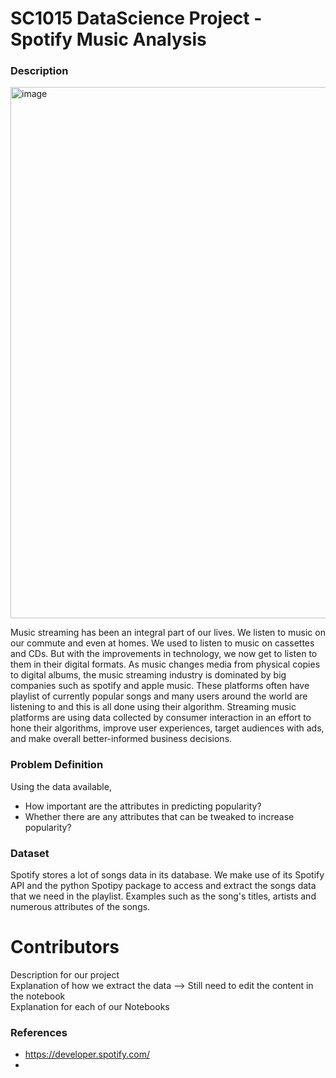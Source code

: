 # SC1015 DataScience Project - Spotify Music Analysis

### Description  
<img width="850" alt="image" src="https://user-images.githubusercontent.com/90097030/164615136-60684cdc-bec6-428e-bd1c-d0afde7ac777.png">

Music streaming has been an integral part of our lives. We listen to music on our commute and even at homes. We used to listen to music on cassettes and CDs. But with the improvements in technology, we now get to listen to them in their digital formats. As music changes media from physical copies to digital albums, the music streaming industry is dominated by big companies such as spotify and apple music. These platforms often have playlist of currently popular songs and many users around the world are listening to and this is all done using their algorithm. Streaming music platforms are using data collected by consumer interaction in an effort to hone their algorithms, improve user experiences, target audiences with ads, and make overall better-informed business decisions. 

### Problem Definition  
Using the data available,  
- How important are the attributes in predicting popularity?  
- Whether there are any attributes that can be tweaked to increase popularity?  

### Dataset
Spotify stores a lot of songs data in its database. We make use of its Spotify API and the python Spotipy package to access and extract the songs data that we need in the playlist. Examples such as the song's titles, artists and numerous attributes of the songs.

###




# Contributors  
Description for our project  
Explanation of how we extract the data  --> Still need to edit the content in the notebook  
Explanation for each of our Notebooks  

### References  
- https://developer.spotify.com/
- 

